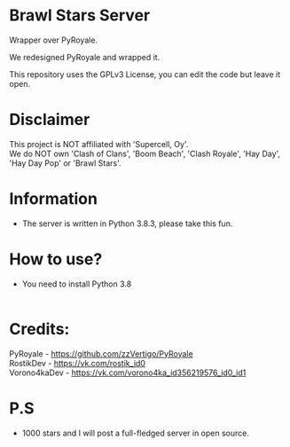 # Brawl Stars Server
Wrapper over PyRoyale.

We redesigned PyRoyale and wrapped it.

This repository uses the GPLv3 License, you can edit the code but leave it open.

# Disclaimer
 This project is NOT affiliated with 'Supercell, Oy'.<br>
 We do NOT own 'Clash of Clans', 'Boom Beach', 'Clash Royale', 'Hay Day', 'Hay Day Pop' or 'Brawl Stars'.

# Information
 - The server is written in Python 3.8.3, please take this fun.
 
# How to use?
 - You need to install Python 3.8
<br><br>
# Credits:
  PyRoyale - https://github.com/zzVertigo/PyRoyale<br>
  RostikDev - https://vk.com/rostik_id0<br>
  Vorono4kaDev - https://vk.com/vorono4ka_id356219576_id0_id1
 
# P.S
  - 1000 stars and I will post a full-fledged server in open source.
